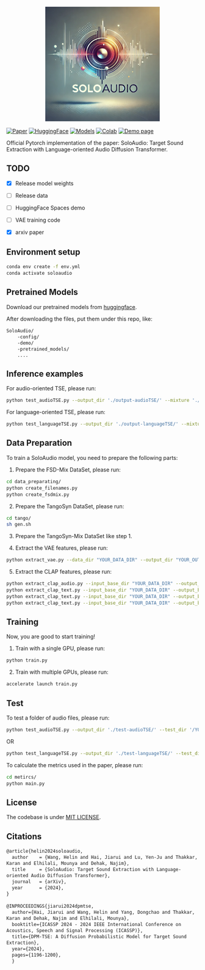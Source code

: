 <p align="center">
  <img src="demo/soloaudio.webp" alt="SoloAudio" width="300" height="300" style="max-width: 100%;">
</p>


[![Paper](https://img.shields.io/badge/arXiv-2409.08425-brightgreen.svg?style=flat-square)](https://arxiv.org/pdf/2409.08425)  [![HuggingFace](https://img.shields.io/badge/%F0%9F%A4%97%20Hugging%20Face-Spaces-blue)](https://huggingface.co/spaces/) [![Models](https://img.shields.io/badge/%F0%9F%A4%97%20Hugging%20Face-Models-blue)](https://huggingface.co/westbrook/SoloAudio)  [![Colab](https://colab.research.google.com/assets/colab-badge.svg)](https://colab.research.google.com/drive/)  [![Demo page](https://img.shields.io/badge/Audio_Samples-blue?logo=Github&style=flat-square)](https://wanghelin1997.github.io/SoloAudio-Demo/)

Official Pytorch implementation of the paper: SoloAudio: Target Sound Extraction with Language-oriented Audio Diffusion Transformer.


## TODO
- [x] Release model weights
- [ ] Release data
- [ ] HuggingFace Spaces demo
- [ ] VAE training code
- [x] arxiv paper


## Environment setup
```bash
conda env create -f env.yml
conda activate soloaudio
```

## Pretrained Models

Download our pretrained models from [huggingface](https://huggingface.co/westbrook/SoloAudio).

After downloading the files, put them under this repo, like:
```
SoloAudio/
    -config/
    -demo/
    -pretrained_models/
    ....
```

<!-- ## Gradio
### Run in colab

[![Open in Colab](https://colab.research.google.com/assets/colab-badge.svg)](https://colab.research.google.com/drive/1g4-Oqd1Fu9WfDFb-nicfxqsWIPvsGb91?usp=sharing)

### Run locally
After environment setup install additional dependencies:
```bash
apt-get install -y espeak espeak-data libespeak1 libespeak-dev
apt-get install -y festival*
apt-get install -y build-essential
apt-get install -y flac libasound2-dev libsndfile1-dev vorbis-tools
apt-get install -y libxml2-dev libxslt-dev zlib1g-dev
pip install -r gradio_requirements.txt
```

Run gradio server from terminal:
```bash
python gradio_app.py
```
It is ready to use on [default url](http://127.0.0.1:7860).

### How to use it
1. (optionally) Select models
2. Load models
3. Transcribe
4. Align
5. Run -->

## Inference examples
For audio-oriented TSE, please run:

```bash
python test_audioTSE.py --output_dir './output-audioTSE/' --mixture './demo/1_mix.wav' --enrollment './demo/1_enrollment.wav'
```

For language-oriented TSE, please run:

```bash
python test_languageTSE.py --output_dir './output-languageTSE/' --mixture './demo/1_mix.wav' --enrollment 'Acoustic guitar'
```


## Data Preparation
To train a SoloAudio model, you need to prepare the following parts:
1. Prepare the FSD-Mix DataSet, please run:
```bash
cd data_preparating/
python create_filenames.py
python create_fsdmix.py
```

2. Prepare the TangoSyn DataSet, please run:
```bash
cd tango/
sh gen.sh
```

3. Prepare the TangoSyn-Mix DataSet like step 1.

4. Extract the VAE features, please run:

```bash
python extract_vae.py --data_dir "YOUR_DATA_DIR" --output_dir "YOUR_OUTPUT_DIR"
```

5. Extract the CLAP features, please run:

```bash
python extract_clap_audio.py --input_base_dir "YOUR_DATA_DIR" --output_base_dir "YOUR_OUTPUT_DIR"
python extract_clap_text.py --input_base_dir "YOUR_DATA_DIR" --output_base_dir "YOUR_OUTPUT_DIR" --split 1
python extract_clap_text.py --input_base_dir "YOUR_DATA_DIR" --output_base_dir "YOUR_OUTPUT_DIR" --split 2
python extract_clap_text.py --input_base_dir "YOUR_DATA_DIR" --output_base_dir "YOUR_OUTPUT_DIR" --split 3
```

## Training

Now, you are good to start training!

1. Train with a single GPU, please run:
```bash
python train.py
```

2. Train with multiple GPUs, please run:
```bash
accelerate launch train.py
```

## Test
To test a folder of audio files, please run:

```bash
python test_audioTSE.py --output_dir './test-audioTSE/' --test_dir '/YOUR_PATH_TO_TEST/'
```

OR

```bash
python test_languageTSE.py --output_dir './test-languageTSE/' --test_dir '/YOUR_PATH_TO_TEST/'
```

To calculate the metrics used in the paper, please run:
```bash
cd metircs/
python main.py
```

## License
The codebase is under [MIT LICENSE](./LICENSE). 



## Citations
```
@article{helin2024soloaudio,
  author    = {Wang, Helin and Hai, Jiarui and Lu, Yen-Ju and Thakkar, Karan and Elhilali, Mounya and Dehak, Najim},
  title     = {SoloAudio: Target Sound Extraction with Language-oriented Audio Diffusion Transformer},
  journal   = {arXiv},
  year      = {2024},
}

@INPROCEEDINGS{jiarui2024dpmtse,
  author={Hai, Jiarui and Wang, Helin and Yang, Dongchao and Thakkar, Karan and Dehak, Najim and Elhilali, Mounya},
  booktitle={ICASSP 2024 - 2024 IEEE International Conference on Acoustics, Speech and Signal Processing (ICASSP)}, 
  title={DPM-TSE: A Diffusion Probabilistic Model for Target Sound Extraction}, 
  year={2024},
  pages={1196-1200},
  }

```
